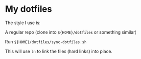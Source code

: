 # My dotfiles

The style I use is:

A regular repo (clone into `${HOME}/dotfiles` or something similar)

Run `${HOME}/dotfiles/sync-dotfiles.sh`

This will use `ln` to link the files (hard links) into place.




